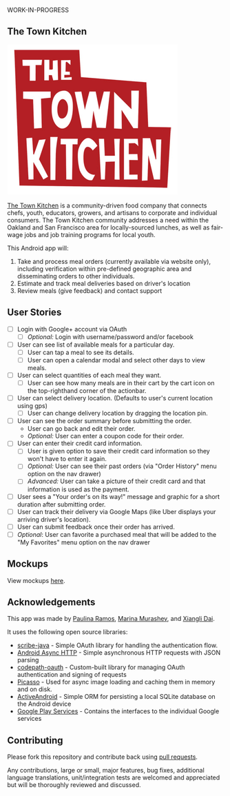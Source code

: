 WORK-IN-PROGRESS

## The Town Kitchen

![The Town Kitchen](images/logo.png)

[The Town Kitchen](http://thetownkitchen.com) is a community-driven food company that connects chefs, youth, educators, growers, and artisans to corporate and individual consumers. The Town Kitchen community addresses a need within the Oakland and San Francisco area for locally-sourced lunches, as well as fair-wage jobs and job training programs for local youth.

This Android app will:

1. Take and process meal orders (currently available via website only), including verification within pre-defined geographic area and disseminating orders to other individuals.
2. Estimate and track meal deliveries based on driver's location
3. Review meals (give feedback) and contact support

## User Stories

 * [ ] Login with Google+ account via OAuth
  	* [ ] *Optional:* Login with username/password and/or facebook
 * [ ] User can see list of available meals for a particular day. 
  	* [ ] User can tap a meal to see its details.
  	* [ ] User can open a calendar modal and select other days to view meals.
 * [ ] User can select quantities of each meal they want. 
   	* [ ] User can see how many meals are in their cart by the cart icon on the top-righthand corner of the actionbar.
 * [ ] User can select delivery location. (Defaults to user's current location using gps)
    * [ ] User can change delivery location by dragging the location pin.
 * [ ] User can see the order summary before submitting the order.
    * User can go back and edit their order.
   	* *Optional:* User can enter a coupon code for their order.
 * [ ] User can enter their credit card information.
   	* [ ] User is given option to save their credit card information so they won't have to enter it again.
   	* [ ] *Optional:* User can see their past orders (via "Order History" menu option on the nav drawer)
   	* [ ] *Advanced:* User can take a picture of their credit card and that information is used as the payment.
 * [ ] User sees a "Your order's on its way!" message and graphic for a short duration after submitting order.
 * [ ] User can track their delivery via Google Maps (like Uber displays your arriving driver's location).
 * [ ] User can submit feedback once their order has arrived.
 * [ ] *Optional*: User can favorite a purchased meal that will be added to the "My Favorites" menu option on the nav drawer

## Mockups

View mockups [here](https://moqups.com/jemoonette/6pPEZtek/p:ad592cb44).

## Acknowledgements

This app was made by [Paulina Ramos](https://github.com/paulinar), [Marina Murashev](https://github.com/marinamurashev), and [Xiangli Dai](https://github.com/XiangliDai).

It uses the following open source libraries:

* [scribe-java](https://github.com/fernandezpablo85/scribe-java) - Simple OAuth library for handling the authentication flow.
* [Android Async HTTP](https://github.com/loopj/android-async-http) - Simple asynchronous HTTP requests with JSON parsing
* [codepath-oauth](https://github.com/thecodepath/android-oauth-handler) - Custom-built library for managing OAuth authentication and signing of requests
* [Picasso](https://github.com/square/picasso) - Used for async image loading and caching them in memory and on disk.
* [ActiveAndroid](https://github.com/pardom/ActiveAndroid) - Simple ORM for persisting a local SQLite database on the Android device
* [Google Play Services](http://developer.android.com/google/play-services/maps.html) - Contains the interfaces to the individual Google services

## Contributing

Please fork this repository and contribute back using
[pull requests](https://github.com/paulinar/the-town-kitchen/pulls).

Any contributions, large or small, major features, bug fixes, additional
language translations, unit/integration tests are welcomed and appreciated
but will be thoroughly reviewed and discussed.
